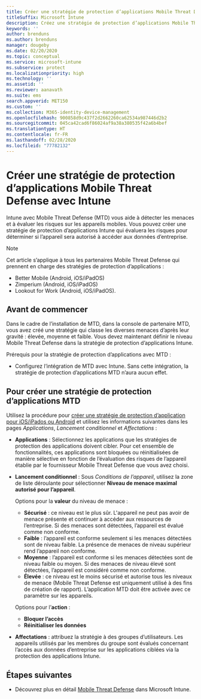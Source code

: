 ```yaml
---
title: Créer une stratégie de protection d’applications Mobile Threat Defense (MTD) avec Intune
titleSuffix: Microsoft Intune
description: Créez une stratégie de protection d’applications Mobile Threat Defense (MTD) avec Microsoft Intune.
keywords: ''
author: brenduns
ms.author: brenduns
manager: dougeby
ms.date: 02/20/2020
ms.topic: conceptual
ms.service: microsoft-intune
ms.subservice: protect
ms.localizationpriority: high
ms.technology: ''
ms.assetid: ''
ms.reviewer: aanavath
ms.suite: ems
search.appverid: MET150
ms.custom: ''
ms.collection: M365-identity-device-management
ms.openlocfilehash: 900858d9c437f2d2662260ca62534a987446d2b2
ms.sourcegitcommit: 045ca42cad6f86024af9a38a380535f42a6b4bef
ms.translationtype: HT
ms.contentlocale: fr-FR
ms.lasthandoff: 02/28/2020
ms.locfileid: "77782132"
---
```

# <a name="create-mobile-threat-defense-app-protection-policy-with-intune"></a>Créer une stratégie de protection d’applications Mobile Threat Defense avec Intune

Intune avec Mobile Threat Defense (MTD) vous aide à détecter les menaces et à évaluer les risques sur les appareils mobiles. Vous pouvez créer une stratégie de protection d’applications Intune qui évaluera les risques pour déterminer si l’appareil sera autorisé à accéder aux données d’entreprise.

> [!NOTE]
> Cet article s’applique à tous les partenaires Mobile Threat Defense qui prennent en charge des stratégies de protection d’applications :
>
> - Better Mobile (Android, iOS/iPadOS)
> - Zimperium (Android, iOS/iPadOS)
> - Lookout for Work (Android, iOS/iPadOS).

## <a name="before-you-begin"></a>Avant de commencer

Dans le cadre de l’installation de MTD, dans la console de partenaire MTD, vous avez créé une stratégie qui classe les diverses menaces d’après leur gravité : élevée, moyenne et faible. Vous devez maintenant définir le niveau Mobile Threat Defense dans la stratégie de protection d’applications Intune.

Prérequis pour la stratégie de protection d’applications avec MTD :

- Configurez l’intégration de MTD avec Intune. Sans cette intégration, la stratégie de protection d’applications MTD n’aura aucun effet.

## <a name="to-create-an-mtd-app-protection-policy"></a>Pour créer une stratégie de protection d’applications MTD

Utilisez la procédure pour [créer une stratégie de protection d’application pour iOS/iPados ou Android](../apps/app-protection-policies.md#app-protection-policies-for-iosipados-and-android-apps) et utilisez les informations suivantes dans les pages *Applications*, *Lancement conditionnel* et *Affectations* :

- **Applications** : Sélectionnez les applications que les stratégies de protection des applications doivent cibler. Pour cet ensemble de fonctionnalités, ces applications sont bloquées ou réinitialisées de manière sélective en fonction de l’évaluation des risques de l’appareil établie par le fournisseur Mobile Threat Defense que vous avez choisi.
- **Lancement conditionnel** :  Sous *Conditions de l’appareil*, utilisez la zone de liste déroulante pour sélectionner **Niveau de menace maximal autorisé pour l’appareil**.

  Options pour la **valeur** du niveau de menace :

  - **Sécurisé** : ce niveau est le plus sûr. L'appareil ne peut pas avoir de menace présente et continuer à accéder aux ressources de l’entreprise. Si des menaces sont détectées, l’appareil est évalué comme non conforme.
  - **Faible** : l’appareil est conforme seulement si les menaces détectées sont de niveau faible. La présence de menaces de niveau supérieur rend l’appareil non conforme.
  - **Moyenne** : l’appareil est conforme si les menaces détectées sont de niveau faible ou moyen. Si des menaces de niveau élevé sont détectées, l’appareil est considéré comme non conforme.
  - **Élevée** : ce niveau est le moins sécurisé et autorise tous les niveaux de menace (Mobile Threat Defense est uniquement utilisé à des fins de création de rapport). L’application MTD doit être activée avec ce paramètre sur les appareils.

  Options pour l’**action** :

  - **Bloquer l’accès**
  - **Réinitialiser les données**

- **Affectations** : attribuez la stratégie à des groupes d’utilisateurs.  Les appareils utilisés par les membres du groupe sont évalués concernant l’accès aux données d’entreprise sur les applications ciblées via la protection des applications Intune.

## <a name="next-steps"></a>Étapes suivantes

- Découvrez plus en détail [Mobile Threat Defense](~/protect/mobile-threat-defense.md) dans Microsoft Intune.

